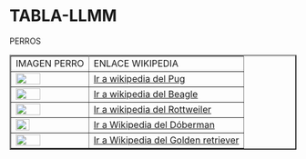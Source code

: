 # TABLA-LLMM
<!DOCTYPE HTML>
<html>
	<head>
		<title>TABLA</title>
	</head>
	<body>
	<table border=2>
		<tr colspan=2>PERROS</tr>
		<tr>
			<td>IMAGEN PERRO</td>
			<td>ENLACE WIKIPEDIA</td>
		</tr>
		<tr>
			<td><img src="imagenes/pug.jpg" width="60%"></td>
			<td><a href="https://es.wikipedia.org/wiki/Pug">Ir a wikipedia del Pug</td>
		</tr>
		<tr>
			<td><img src="imagenes/beagle.jpg" width="60%"></td>
			<td><a href="https://es.wikipedia.org/wiki/Beagle">Ir a wikipedia del Beagle</td>
		</tr>
		<tr>
			<td><img src="imagenes/rottweiler.jpg" width="60%"></td>
			<td><a href="https://es.wikipedia.org/wiki/Rottweiler">Ir a wikipedia del Rottweiler</td>
		</tr>
		<tr>
			<td><img src="imagenes/doberman.jpg" width="45%"></td>
			<td><a href="https://es.wikipedia.org/wiki/D%C3%B3berman">Ir a Wikipedia del Dóberman</td>
		</tr>
		<tr>
			<td><img src="imagenes/goldenretriever.jpg" width="60%"></td>
			<td><a href="https://es.wikipedia.org/wiki/Golden_retriever">Ir a Wikipedia del Golden retriever</td>
		</tr>
	</body>
	</html>
